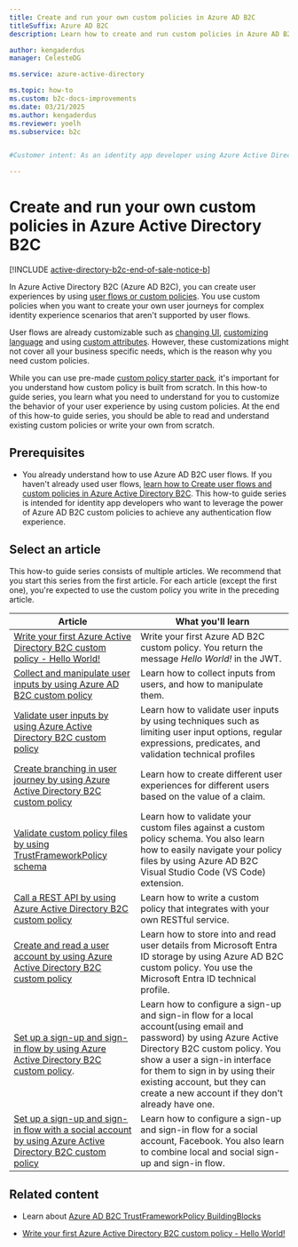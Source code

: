 ```yaml
---
title: Create and run your own custom policies in Azure AD B2C
titleSuffix: Azure AD B2C
description: Learn how to create and run custom policies in Azure AD B2C. Follow a how-to guide series to build custom policies from scratch for complex user journeys.

author: kengaderdus
manager: CelesteDG

ms.service: azure-active-directory

ms.topic: how-to
ms.custom: b2c-docs-improvements
ms.date: 03/21/2025
ms.author: kengaderdus
ms.reviewer: yoelh
ms.subservice: b2c


#Customer intent: As an identity app developer using Azure Active Directory B2C, I want to learn how to create and run my own custom policies, so that I can create complex user journeys and customize the behavior of the user experience to meet my business specific needs.

---
```


# Create and run your own custom policies in Azure Active Directory B2C 
[!INCLUDE [active-directory-b2c-end-of-sale-notice-b](../../includes/active-directory-b2c-end-of-sale-notice-b.md)]

In Azure Active Directory B2C (Azure AD B2C), you can create user experiences by using [user flows or custom policies](user-flow-overview.md). You use custom policies when you want to create your own user journeys for complex identity experience scenarios that aren't supported by user flows.

User flows are already customizable such as [changing UI](customize-ui.md), [customizing language](language-customization.md) and using [custom attributes](user-flow-custom-attributes.md). However, these customizations might not cover all your business specific needs, which is the reason why you need custom policies.   

While you can use pre-made [custom policy starter pack](./tutorial-create-user-flows.md?pivots=b2c-custom-policy#custom-policy-starter-pack), it's important for you understand how custom policy is built from scratch. In this how-to guide series, you learn what you need to understand for you to customize the behavior of your user experience by using custom policies. At the end of this how-to guide series, you should be able to read and understand existing custom policies or write your own from scratch.

## Prerequisites

- You already understand how to use Azure AD B2C user flows. If you haven't already used user flows, [learn how to Create user flows and custom policies in Azure Active Directory B2C](tutorial-create-user-flows.md?pivots=b2c-user-flow). This how-to guide series is intended for identity app developers who want to leverage the power of Azure AD B2C custom policies to achieve any authentication flow experience.    

## Select an article 

This how-to guide series consists of multiple articles. We recommend that you start this series from the first article. For each article (except the first one), you're expected to use the custom policy you write in the preceding article.

|Article  | What you'll learn  |
|---------|---------|
|[Write your first Azure Active Directory B2C custom policy - Hello World!](custom-policies-series-hello-world.md) | Write your first Azure AD B2C custom policy. You return the message *Hello World!* in the JWT. |
|[Collect and manipulate user inputs by using Azure AD B2C custom policy](custom-policies-series-collect-user-input.md) | Learn how to collect inputs from users, and how to manipulate them.|
|[Validate user inputs by using Azure Active Directory B2C custom policy](custom-policies-series-validate-user-input.md) | Learn how to validate user inputs by using techniques such as limiting user input options, regular expressions, predicates, and validation technical profiles|
|[Create branching in user journey by using Azure Active Directory B2C custom policy](custom-policies-series-branch-user-journey.md) | Learn how to create different user experiences for different users based on the value of a claim.|
|[Validate custom policy files by using TrustFrameworkPolicy schema](custom-policies-series-install-xml-extensions.md)| Learn how to validate your custom files against a custom policy schema. You also learn how to easily navigate your policy files by using Azure AD B2C Visual Studio Code (VS Code) extension.|
|[Call a REST API by using Azure Active Directory B2C custom policy](custom-policies-series-call-rest-api.md)| Learn how to write a custom policy that integrates with your own RESTful service.|
|[Create and read a user account by using Azure Active Directory B2C custom policy](custom-policies-series-store-user.md)| Learn how to store into and read user details from Microsoft Entra ID storage by using Azure AD B2C custom policy. You use the Microsoft Entra ID technical profile.|
|[Set up a sign-up and sign-in flow by using Azure Active Directory B2C custom policy](custom-policies-series-sign-up-or-sign-in.md). | Learn how to configure a sign-up and sign-in flow for a local account(using email and password) by using Azure Active Directory B2C custom policy. You show a user a sign-in interface for them to sign in by using their existing account, but they can create a new account if they don't already have one.|
| [Set up a sign-up and sign-in flow with a social account by using Azure Active Directory B2C custom policy](custom-policies-series-sign-up-or-sign-in-federation.md) | Learn how to configure a sign-up and sign-in flow for a social account, Facebook. You also learn to combine local and social sign-up and sign-in flow.|

## Related content

- Learn about [Azure AD B2C TrustFrameworkPolicy BuildingBlocks](buildingblocks.md)
 
- [Write your first Azure Active Directory B2C custom policy - Hello World!](custom-policies-series-hello-world.md)
